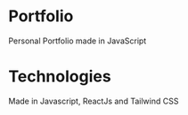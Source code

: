 # Portfolio 
Personal Portfolio made in JavaScript
# Technologies
Made in Javascript, ReactJs and Tailwind CSS
